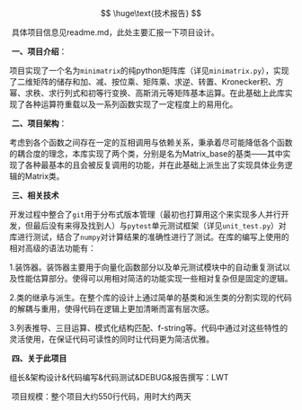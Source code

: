 $$
\huge\text{技术报告}
$$

​		具体项目信息见readme.md，此处主要汇报一下项目设计。

​		**一、项目介绍**：

​		项目实现了一个名为``minimatrix``的纯python矩阵库（详见``minimatrix.py``），实现了二维矩阵的储存和加、减、按位乘、矩阵乘、求逆、转置、Kronecker积、方幂、求秩、求行列式和初等行变换、高斯消元等矩阵基本运算。在此基础上此库实现了各种运算符重载以及一系列函数实现了一定程度上的易用化。

​		**二、项目架构**：

​		考虑到各个函数之间存在一定的互相调用与依赖关系，秉承着尽可能降低各个函数的耦合度的理念，本库实现了两个类，分别是名为Matrix_base的基类——其中实现了各种最基本的且会被反复调用的功能，并在此基础上派生出了实现具体业务逻辑的Matrix类。

​		**三、相关技术**

​		开发过程中整合了``git``用于分布式版本管理（最初也打算用这个来实现多人并行开发，但最后没有来得及找到人）与``pytest``单元测试框架（详见``unit_test.py``）对库进行测试，结合了``numpy``对计算结果的准确性进行了测试。在库的编写上使用的相对高级的语法功能有：

​		1.装饰器。装饰器主要用于向量化函数部分以及单元测试模块中的自动重复测试以及性能估算部分。使得可以用相对简洁的功能实现一些相对复杂但是固定的逻辑。

​		2.类的继承与派生。在整个库的设计上通过简单的基类和派生类的分割实现的代码的解耦与重用，使得代码在逻辑上更加清晰而富有层次感。

​		3.列表推导、三目运算、模式化结构匹配、f-string等。代码中通过对这些特性的灵活使用，在保证代码可读性的同时让代码更为简洁优雅。

​		**四、关于此项目**

​		组长&架构设计&代码编写&代码测试&DEBUG&报告撰写：LWT

​		项目规模：整个项目大约550行代码，用时大约两天